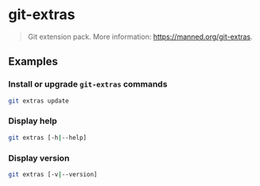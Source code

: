 # git-extras

> Git extension pack. More information: <https://manned.org/git-extras>.

## Examples

### Install or upgrade `git-extras` commands

```bash
git extras update
```

### Display help

```bash
git extras [-h|--help]
```

### Display version

```bash
git extras [-v|--version]
```
